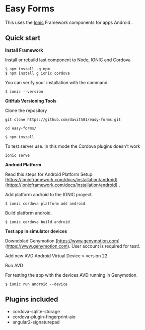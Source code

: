 # Easy Forms

This uses the [Ionic](https://ionicframework.com/docs/intro) Framework components for apps Android .

## Quick start

**Install Framework**

Install or rebuild last component to Node, IONIC and Cordova
```
$ npm install -g npm
$ npm install g ionic cordova
```
 
You can verify your installation with the command.
```
$ ionic --version 
```

**GitHub Versioning Tools**

Clone the repository

```
git clone https://github.com/davith01/easy-forms.git
```
```
cd easy-forms/
```
```
$ npm install
```
 
To test server use. In this mode the Cordova plugins doesn't work

```
ionic serve
```

**Android Platform**

Read this steps for Android Platform Setup [https://ionicframework.com/docs/installation/android](https://ionicframework.com/docs/installation/android) .

Add platform android to the IONIC proyect.

```
$ ionic cordova platform add android
```

Build platform android.

```
$ ionic cordova build android
```

**Test app in simulator devices**

Downdolad Genymotion [https://www.genymotion.com] (https://www.genymotion.com). User account is required for test!.

Add new AVD Android Virtual Device > version 22

Run AVD


For testing the app with the devices AVD running in Genymotion.

```
$ ionic run android --device
```

## Plugins included 
 
 - cordova-sqlite-storage
 - cordova-plugin-fingerprint-aio
 - angular2-signaturepad
 
 